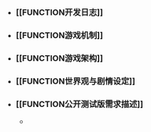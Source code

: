 - ### [[FUNCTION开发日志]]
- ### [[FUNCTION游戏机制]]
- ### [[FUNCTION游戏架构]]
- ### [[FUNCTION世界观与剧情设定]]
- ### [[FUNCTION公开测试版需求描述]]
	-
